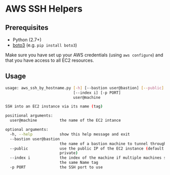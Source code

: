 # AWS SSH Helpers

## Prerequisites

* Python (2.7+)
* [boto3](https://boto3.readthedocs.org/en/latest/guide/quickstart.html#installation) (e.g. `pip install boto3`)

Make sure you have set up your AWS credentials (using `aws configure`) and that you have access to all EC2 resources.

## Usage

```bash
usage: aws_ssh_by_hostname.py [-h] [--bastion user@bastion] [--public]
                              [--index i] [-p PORT]
                              user@machine

SSH into an EC2 instance via its name (tag)

positional arguments:
  user@machine          the name of the EC2 intance

optional arguments:
  -h, --help            show this help message and exit
  --bastion user@bastion
                        the name of a bastion machine to tunnel through
  --public              use the public IP of the EC2 instance (default is
                        private)
  --index i             the index of the machine if multiple machines share
                        the same Name tag
  -p PORT               the SSH port to use
```
